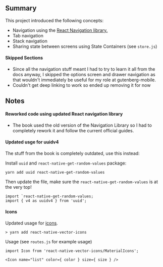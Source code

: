 ## Summary

This project introduced the following concepts:
- Navigation using the [React Navigation library.](https://reactnavigation.org/docs/tab-based-navigation)
- Tab navigation
- Stack navigation
- Sharing state between screens using State Containers (see `store.js`)

#### Skipped Sections
- Since all the navigation stuff meant I had to try to learn it all from the docs anyway, I skipped the options screen and drawer navigation as that wouldn't immediately be useful for my role at gutenberg-mobile. 
- Couldn't get deep linking to work so ended up removing it for now

## Notes
#### Reworked code using updated React navigation library
- The book used the old version of the Navigation Library so I had to completely rework it and follow the current official guides. 

#### Updated usge for uuidv4
The stuff from the book is completely outdated, use this instead:

Install `uuid` and `react-native-get-random-values` package:
```
yarn add uuid react-native-get-random-values
```

Then update the file, make sure the `react-native-get-random-values` is at the very top!

```
import `react-native-get-random-values;
import { v4 as uuidv4 } from 'uuid';
```

#### Icons
Updated usage for [icons](https://github.com/oblador/react-native-vector-icons).
```
> yarn add react-native-vector-icons
```
Usage (see `routes.js` for example usage)
```
import Icon from 'react-native-vector-icons/MaterialIcons';

<Icon name="list" color={ color } size={ size } />
```

